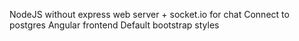 NodeJS without express web server + socket.io for chat
Connect to postgres
Angular frontend
Default bootstrap styles